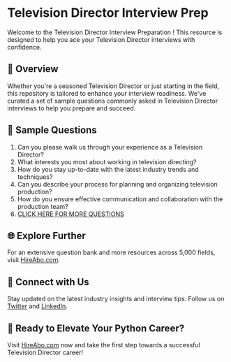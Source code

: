 # Television Director Interview Prep

Welcome to the Television Director Interview Preparation ! This resource is designed to help you ace your Television Director interviews with confidence.

## 🚀 Overview

Whether you're a seasoned Television Director or just starting in the field, this repository is tailored to enhance your interview readiness. We've curated a set of sample questions commonly asked in Television Director interviews to help you prepare and succeed.

## 📝 Sample Questions

1. Can you please walk us through your experience as a Television Director?
2. What interests you most about working in television directing?
3. How do you stay up-to-date with the latest industry trends and techniques?
4. Can you describe your process for planning and organizing television production?
5. How do you ensure effective communication and collaboration with the production team?
6. [CLICK HERE FOR MORE QUESTIONS](https://hireabo.com/job/8_2_34/Television%20Director)

## 🌐 Explore Further

For an extensive question bank and more resources across 5,000 fields, visit [HireAbo.com](https://www.hireabo.com).

## 📱 Connect with Us

Stay updated on the latest industry insights and interview tips. Follow us on [Twitter](https://twitter.com/hireabo) and [LinkedIn](https://www.linkedin.com/in/hire-abo-3609972a8/).

## 🚀 Ready to Elevate Your Python Career?

Visit [HireAbo.com](https://www.hireabo.com) now and take the first step towards a successful Television Director career!